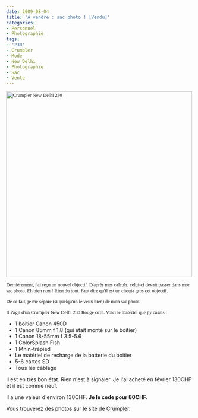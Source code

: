 ```yaml
---
date: 2009-08-04
title: 'A vendre : sac photo ! [Vendu]'
categories:
- Personnel
- Photographie
tags:
- '230'
- Crumpler
- Mode
- New Delhi
- Photographie
- Sac
- Vente
---
```

<p style="margin: 0.0px 0.0px 13.0px 0.0px; line-height: 19.0px; font: 13.0px Georgia;"><img class="alignnone size-medium wp-image-1346" title="Crumpler New Delhi 230" src="https://dlgjp9x71cipk.cloudfront.net/2009/08/crumpler-500x500.jpg" alt="Crumpler New Delhi 230" width="500" height="500" /></p>
<p style="margin: 0.0px 0.0px 13.0px 0.0px; line-height: 19.0px; font: 13.0px Georgia;">Dernièrement, j'ai reçu un nouvel objectif. D'après mes calculs, celui-ci devait passer dans mon sac photo. Eh bien non ! Rien du tout. Faut dire qu'il est un chouia gros cet objectif.</p>
<p style="margin: 0.0px 0.0px 13.0px 0.0px; line-height: 19.0px; font: 13.0px Georgia;">De ce fait, je me sépare (si quelqu'un le veux bien) de mon sac photo.</p>
<p style="margin: 0.0px 0.0px 13.0px 0.0px; line-height: 19.0px; font: 13.0px Georgia;"><!--more--></p>
<p style="margin: 0.0px 0.0px 13.0px 0.0px; line-height: 19.0px; font: 13.0px Georgia;">Il s'agit d'un Crumpler New Delhi 230 Rouge ocre. Voici le matériel que j'y casais :</p>

<ul>
	<li>1 boitier Canon 450D</li>
	<li>1 Canon 85mm f 1.8 (qui était monté sur le boitier)</li>
	<li>1 Canon 18-55mm f 3.5-5.6</li>
	<li>1 ColorSplash Flsh</li>
	<li>1 Mnin-trépied</li>
	<li>Le matériel de recharge de la batterie du boitier</li>
	<li>5-6 cartes SD</li>
	<li>Tous les câblage</li>
</ul>
Il est en très bon état. Rien n'est à signaler.
Je l'ai acheté en février 130CHF et il est comme neuf.

Il a une valeur d'environ 130CHF. <strong>Je le cède pour 80CHF.</strong>

Vous trouverez des photos sur le site de <a title="Lien vers la présentation du sacc sur le site Crumpler" href="https://www.crumpler.ch/?product=New_Delhi_230&amp;page=details&amp;product_line=943">Crumpler</a>.
